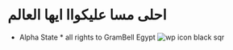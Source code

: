 # احلى مسا عليكواا ايها العالم
* Alpha State *
all rights to GramBell Egypt
![wp icon black sqr ](https://github.com/user-attachments/assets/954d736b-6ff0-4030-a9a9-0650717da6b0)
